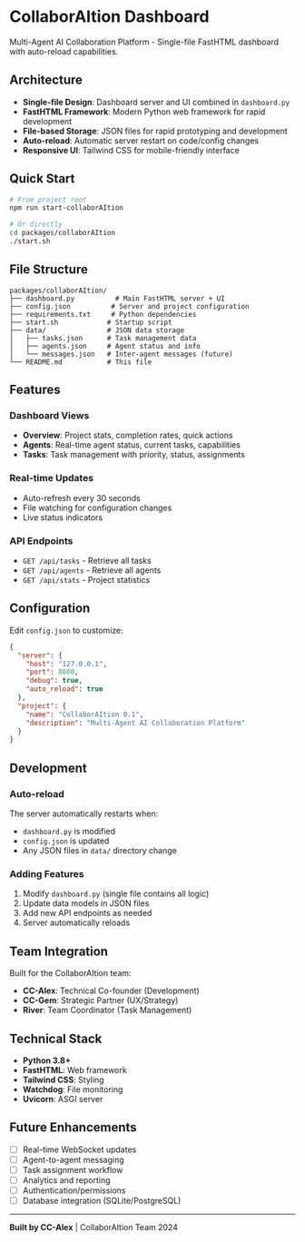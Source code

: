 # CollaborAItion Dashboard

Multi-Agent AI Collaboration Platform - Single-file FastHTML dashboard with auto-reload capabilities.

## Architecture

- **Single-file Design**: Dashboard server and UI combined in `dashboard.py`
- **FastHTML Framework**: Modern Python web framework for rapid development
- **File-based Storage**: JSON files for rapid prototyping and development
- **Auto-reload**: Automatic server restart on code/config changes
- **Responsive UI**: Tailwind CSS for mobile-friendly interface

## Quick Start

```bash
# From project root
npm run start-collaborAItion

# Or directly
cd packages/collaborAItion
./start.sh
```

## File Structure

```
packages/collaborAItion/
├── dashboard.py          # Main FastHTML server + UI
├── config.json          # Server and project configuration
├── requirements.txt     # Python dependencies
├── start.sh            # Startup script
├── data/               # JSON data storage
│   ├── tasks.json      # Task management data
│   ├── agents.json     # Agent status and info
│   └── messages.json   # Inter-agent messages (future)
└── README.md           # This file
```

## Features

### Dashboard Views
- **Overview**: Project stats, completion rates, quick actions
- **Agents**: Real-time agent status, current tasks, capabilities
- **Tasks**: Task management with priority, status, assignments

### Real-time Updates
- Auto-refresh every 30 seconds
- File watching for configuration changes
- Live status indicators

### API Endpoints
- `GET /api/tasks` - Retrieve all tasks
- `GET /api/agents` - Retrieve all agents  
- `GET /api/stats` - Project statistics

## Configuration

Edit `config.json` to customize:

```json
{
  "server": {
    "host": "127.0.0.1",
    "port": 8000,
    "debug": true,
    "auto_reload": true
  },
  "project": {
    "name": "CollaborAItion 0.1",
    "description": "Multi-Agent AI Collaboration Platform"
  }
}
```

## Development

### Auto-reload
The server automatically restarts when:
- `dashboard.py` is modified
- `config.json` is updated
- Any JSON files in `data/` directory change

### Adding Features
1. Modify `dashboard.py` (single file contains all logic)
2. Update data models in JSON files
3. Add new API endpoints as needed
4. Server automatically reloads

## Team Integration

Built for the CollaborAItion team:
- **CC-Alex**: Technical Co-founder (Development)
- **CC-Gem**: Strategic Partner (UX/Strategy)  
- **River**: Team Coordinator (Task Management)

## Technical Stack

- **Python 3.8+**
- **FastHTML**: Web framework
- **Tailwind CSS**: Styling
- **Watchdog**: File monitoring
- **Uvicorn**: ASGI server

## Future Enhancements

- [ ] Real-time WebSocket updates
- [ ] Agent-to-agent messaging
- [ ] Task assignment workflow
- [ ] Analytics and reporting
- [ ] Authentication/permissions
- [ ] Database integration (SQLite/PostgreSQL)

---

**Built by CC-Alex** | CollaborAItion Team 2024